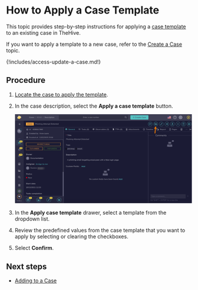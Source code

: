 # How to Apply a Case Template

This topic provides step-by-step instructions for applying a [case template](../../organization/configure-organization/manage-templates/case-templates/about-case-templates.md) to an existing case in TheHive.

If you want to apply a template to a new case, refer to the [Create a Case](create-a-new-case.md) topic.

{!includes/access-update-a-case.md!}

## Procedure

1. [Locate the case to apply the template](../cases/search-for-cases/find-a-case.md).

2. In the case description, select the **Apply a case template** button.

    ![Apply a case template](/thehive/images/user-guides/analyst-corner/cases/apply-a-case-template.png)

3. In the **Apply case template** drawer, select a template from the dropdown list.

4. Review the predefined values from the case template that you want to apply by selecting or clearing the checkboxes.

5. Select **Confirm**.

## Next steps

* [Adding to a Case](adding_to_a_case.md)
